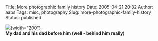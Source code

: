 Title: More photographic family history
Date: 2005-04-21 20:32
Author: aabs
Tags: misc, photography
Slug: more-photographic-family-history
Status: published

[![](http://aabs.aspxconnection.com/images/scan0012.jpg){width="200"}](http://aabs.aspxconnection.com/images/scan0012.jpg)  
**My dad and his dad before him (well - behind him really)**
